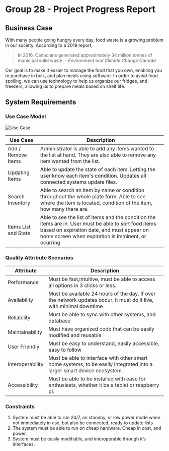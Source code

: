 # Group 28 - Project Progress Report
## Business Case
With many people going hungry every day, food waste is a growing problem in our society. According to a 2019 report;
> In 2016, Canadians generated approximately 34 million tonnes of municipal solid waste.
> \- *Environment and Climate Change Canada*

Our goal is to make it easier to manage the food that you own, enabling you to purchase in bulk, and plan meals using software. In order to avoid food spoiling, we can use technology to help us organize our fridges, and freezers, allowing us to prepare meals based on shelf life.

## System Requirements
### Use Case Model
![Use Case](https://user-images.githubusercontent.com/73712369/140837370-446d2fef-1985-426d-8f49-492c80d60b8e.png)

| Use Case    | Description |
| ----------- | ----------- |
|Add / Remove Items| Administrator is able to add any items wanted to the list at hand. They are also able to remove any item wanted from the list.|
|Updating Items|Able to update the state of each item. Letting the user know each item's condition. Updates all connected systems update files.|
|Search Inventory|Able to search an item by name or condition throughout the whole plate form. Able to see where the item is located, condition of the item, how many there are. |
|Items List and State|Able to see the list of items and the condition the items are in. User must be able to sort food items based on expiration date, and must appear on home screen when expiration is imminent, or ocurring| 

### Quality Attribute Scenarios
| Attribute     | Description |
| ----------- | ----------- |
| Performance      | Must be fast,intuitive, must be able to access all options in 3 clicks or less.       |
| Availability  | Must be available 24 hours of the day. If over the network updates occur, it must do it live, with minimal downtime      |
| Reliability | Must be able to sync with other systems, and database |
| Maintainability    | Must have organized code that can be easily modified and reusable        |
| User Friendly    | Must be easy to understand, easily accessible, easy to follow         |
| Interoperability    | Must be able to interface with other smart home systems, to be easily integrated into a larger smart device ecosystem.        |
| Accessibility    | Must be able to be installed with ease for enthusiasts, whether it be a tablet or raspberry pi.        |
### Constraints
1. System must be able to run 24/7, on standby, or low power mode when not immediately in use, but also be connected, ready to update lists
2. The system must be able to run on cheap hardware. Cheap in cost, and power.
3. System must be easily modifiable, and interoperable through it’s interfaces.
